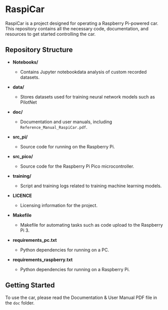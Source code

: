 # RaspiCar

RaspiCar is a project designed for operating a Raspberry Pi-powered car. This repository contains all the necessary code, documentation, and resources to get started controlling the car.

## Repository Structure

- **Notebooks/**
  - Contains Jupyter notebookdata analysis of custom recorded datasets.

- **data/**
  - Stores datasets used for training neural network models such as PilotNet

- **doc/**
  - Documentation and user manuals, including `Reference_Manual_RaspiCar.pdf`.

- **src_pi/**
  - Source code for running on the Raspberry Pi.

- **src_pico/**
  - Source code for the Raspberry Pi Pico microcontroller.

- **training/**
  - Script and training logs related to training machine learning models.

- **LICENCE**
  - Licensing information for the project.

- **Makefile**
  - Makefile for automating tasks such as code upload to the Raspberry Pi 3.

- **requirements_pc.txt**
  - Python dependencies for running on a PC.

- **requirements_raspberry.txt**
  - Python dependencies for running on a Raspberry Pi.

## Getting Started

To use the car, please read the Documentation & User Manual PDF file in the `doc` folder.

